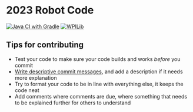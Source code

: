 # 2023 Robot Code

[![Java CI with Gradle](https://github.com/team178/2023RobotCode/actions/workflows/gradle.yml/badge.svg?branch=main&event=push)](https://github.com/team178/2023RobotCode/actions/workflows/gradle.yml)
[![WPILib](https://badgen.net/badge/WPILib/v2023.2.1/blue)](https://github.com/wpilibsuite/allwpilib/releases)

## Tips for contributing
- Test your code to make sure your code builds and works *before* you commit
- [Write descriptive commit messages](https://cbea.ms/git-commit/), and add a description if it needs more explanation
- Try to format your code to be in line with everything else, it keeps the code neat
- Add comments where comments are due, where something that needs to be explained further for others to understand
